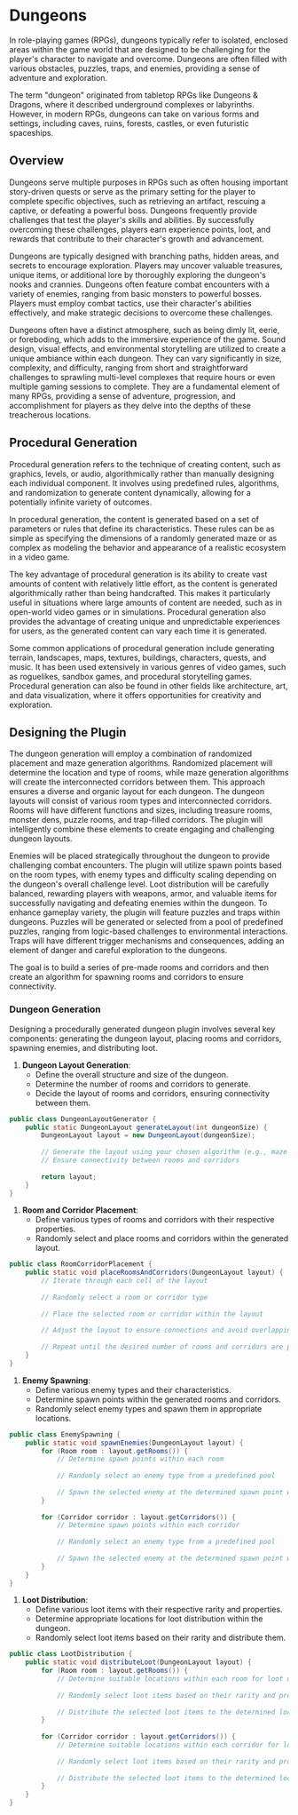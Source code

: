 # Dungeons
In role-playing games (RPGs), dungeons typically refer to isolated, enclosed areas within the game world that are designed to be challenging for the player's character to navigate and overcome. Dungeons are often filled with various obstacles, puzzles, traps, and enemies, providing a sense of adventure and exploration.
   
The term "dungeon" originated from tabletop RPGs like Dungeons & Dragons, where it described underground complexes or labyrinths. However, in modern RPGs, dungeons can take on various forms and settings, including caves, ruins, forests, castles, or even futuristic spaceships.

## Overview
Dungeons serve multiple purposes in RPGs such as often housing important story-driven quests or serve as the primary setting for the player to complete specific objectives, such as retrieving an artifact, rescuing a captive, or defeating a powerful boss. Dungeons frequently provide challenges that test the player's skills and abilities. By successfully overcoming these challenges, players earn experience points, loot, and rewards that contribute to their character's growth and advancement. 
   
Dungeons are typically designed with branching paths, hidden areas, and secrets to encourage exploration. Players may uncover valuable treasures, unique items, or additional lore by thoroughly exploring the dungeon's nooks and crannies. Dungeons often feature combat encounters with a variety of enemies, ranging from basic monsters to powerful bosses. Players must employ combat tactics, use their character's abilities effectively, and make strategic decisions to overcome these challenges.
   
Dungeons often have a distinct atmosphere, such as being dimly lit, eerie, or foreboding, which adds to the immersive experience of the game. Sound design, visual effects, and environmental storytelling are utilized to create a unique ambiance within each dungeon. They can vary significantly in size, complexity, and difficulty, ranging from short and straightforward challenges to sprawling multi-level complexes that require hours or even multiple gaming sessions to complete. They are a fundamental element of many RPGs, providing a sense of adventure, progression, and accomplishment for players as they delve into the depths of these treacherous locations.

## Procedural Generation
Procedural generation refers to the technique of creating content, such as graphics, levels, or audio, algorithmically rather than manually designing each individual component. It involves using predefined rules, algorithms, and randomization to generate content dynamically, allowing for a potentially infinite variety of outcomes.
   
In procedural generation, the content is generated based on a set of parameters or rules that define its characteristics. These rules can be as simple as specifying the dimensions of a randomly generated maze or as complex as modeling the behavior and appearance of a realistic ecosystem in a video game.
    
The key advantage of procedural generation is its ability to create vast amounts of content with relatively little effort, as the content is generated algorithmically rather than being handcrafted. This makes it particularly useful in situations where large amounts of content are needed, such as in open-world video games or in simulations. Procedural generation also provides the advantage of creating unique and unpredictable experiences for users, as the generated content can vary each time it is generated.
   
Some common applications of procedural generation include generating terrain, landscapes, maps, textures, buildings, characters, quests, and music. It has been used extensively in various genres of video games, such as roguelikes, sandbox games, and procedural storytelling games. Procedural generation can also be found in other fields like architecture, art, and data visualization, where it offers opportunities for creativity and exploration.

## Designing the Plugin
The dungeon generation will employ a combination of randomized placement and maze generation algorithms. Randomized placement will determine the location and type of rooms, while maze generation algorithms will create the interconnected corridors between them. This approach ensures a diverse and organic layout for each dungeon. The dungeon layouts will consist of various room types and interconnected corridors. Rooms will have different functions and sizes, including treasure rooms, monster dens, puzzle rooms, and trap-filled corridors. The plugin will intelligently combine these elements to create engaging and challenging dungeon layouts.
   
Enemies will be placed strategically throughout the dungeon to provide challenging combat encounters. The plugin will utilize spawn points based on the room types, with enemy types and difficulty scaling depending on the dungeon's overall challenge level. Loot distribution will be carefully balanced, rewarding players with weapons, armor, and valuable items for successfully navigating and defeating enemies within the dungeon. To enhance gameplay variety, the plugin will feature puzzles and traps within dungeons. Puzzles will be generated or selected from a pool of predefined puzzles, ranging from logic-based challenges to environmental interactions. Traps will have different trigger mechanisms and consequences, adding an element of danger and careful exploration to the dungeons.
   
The goal is to build a series of pre-made rooms and corridors and then create an algorithm for spawning rooms and corridors to ensure connectivity. 
   
### Dungeon Generation
Designing a procedurally generated dungeon plugin involves several key components: generating the dungeon layout, placing rooms and corridors, spawning enemies, and distributing loot. 

1. **Dungeon Layout Generation**:
   - Define the overall structure and size of the dungeon.
   - Determine the number of rooms and corridors to generate.
   - Decide the layout of rooms and corridors, ensuring connectivity between them.
   
```java
public class DungeonLayoutGenerator {
    public static DungeonLayout generateLayout(int dungeonSize) {
        DungeonLayout layout = new DungeonLayout(dungeonSize);
        
        // Generate the layout using your chosen algorithm (e.g., maze generation, randomized placement)
        // Ensure connectivity between rooms and corridors
        
        return layout;
    }
}
```

1. **Room and Corridor Placement**:
   - Define various types of rooms and corridors with their respective properties.
   - Randomly select and place rooms and corridors within the generated layout.
   
```java
public class RoomCorridorPlacement {
    public static void placeRoomsAndCorridors(DungeonLayout layout) {
        // Iterate through each cell of the layout
        
        // Randomly select a room or corridor type
        
        // Place the selected room or corridor within the layout
        
        // Adjust the layout to ensure connections and avoid overlapping
        
        // Repeat until the desired number of rooms and corridors are placed
    }
}
```

1. **Enemy Spawning**:
   - Define various enemy types and their characteristics.
   - Determine spawn points within the generated rooms and corridors.
   - Randomly select enemy types and spawn them in appropriate locations.
   
```java
public class EnemySpawning {
    public static void spawnEnemies(DungeonLayout layout) {
        for (Room room : layout.getRooms()) {
            // Determine spawn points within each room
            
            // Randomly select an enemy type from a predefined pool
            
            // Spawn the selected enemy at the determined spawn point within the room
        }
        
        for (Corridor corridor : layout.getCorridors()) {
            // Determine spawn points within each corridor
            
            // Randomly select an enemy type from a predefined pool
            
            // Spawn the selected enemy at the determined spawn point within the corridor
        }
    }
}
```

1. **Loot Distribution**:
   - Define various loot items with their respective rarity and properties.
   - Determine appropriate locations for loot distribution within the dungeon.
   - Randomly select loot items based on their rarity and distribute them.
   
```java
public class LootDistribution {
    public static void distributeLoot(DungeonLayout layout) {
        for (Room room : layout.getRooms()) {
            // Determine suitable locations within each room for loot distribution
            
            // Randomly select loot items based on their rarity and properties
            
            // Distribute the selected loot items to the determined locations within the room
        }
        
        for (Corridor corridor : layout.getCorridors()) {
            // Determine suitable locations within each corridor for loot distribution
            
            // Randomly select loot items based on their rarity and properties
            
            // Distribute the selected loot items to the determined locations within the corridor
        }
    }
}
```